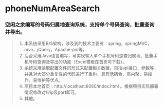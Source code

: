 # phoneNumAreaSearch

### 空闲之余编写的号码归属地查询系统，支持单个号码查询、批量查询并导出。

>1. 本系统采用B/S架构，涉及到的技术主要有：spring，springMVC，mvn，jQuery，Apache-poi等。
>2. 后台采用Java语言编写，可实现输入单个手机号码速查归属地、批量手机号码查询及导出的功能（Excel模板在首页可下载）。
>3. 系统采用读取配置文件的形式来配置相关数据，包括api接口，参数等，并且对大部分重复性的代码进行了重构，具有低耦合，高内聚，易操作，易维护等优点。
>4. 项目本地首页：http://localhost:8080/index.html 。根据项目实际部署情况修改对应ip及port即可。
>5. 其他。
